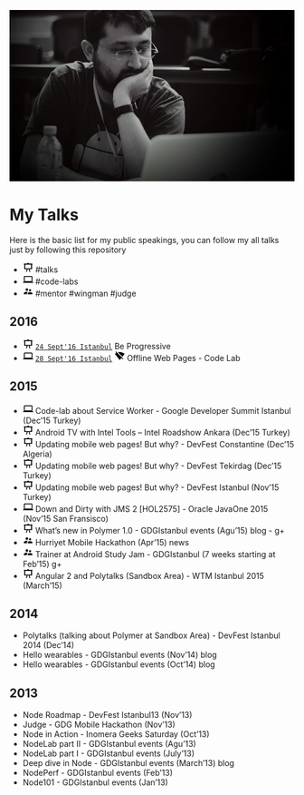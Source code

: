 ![](me.jpg?raw=true)

# My Talks

Here is the basic list for my public speakings, you can follow my all talks just by following this repository


* ![](icons/talk.png?raw=true) #talks
* ![](icons/lab.png?raw=true) #code-labs
* ![](icons/supervisor.png?raw=true) #mentor #wingman #judge

## 2016
* ![](icons/talk.png?raw=true) [`24 Sept'16 Istanbul`](http://www.meetup.com/GDGIstanbul/events/233372419/) Be Progressive
* ![](icons/lab.png?raw=true) [`28 Sept'16 Istanbul`](https://events.withgoogle.com/google-progressive-web-apps-summit-istanbul/) ![wifi_off](icons/wifi_off.png?raw=true "wifi_off") Offline Web Pages - Code Lab

## 2015
* ![](icons/lab.png?raw=true) Code-lab about Service Worker - Google Developer Summit Istanbul (Dec’15 Turkey)
* ![](icons/talk.png?raw=true) Android TV with Intel Tools – Intel Roadshow Ankara (Dec’15 Turkey)
* ![](icons/talk.png?raw=true) Updating mobile web pages! But why? - DevFest Constantine (Dec’15 Algeria)
* ![](icons/talk.png?raw=true) Updating mobile web pages! But why? - DevFest Tekirdag (Dec’15 Turkey)
* ![](icons/talk.png?raw=true) Updating mobile web pages! But why? - DevFest Istanbul (Nov’15 Turkey)
* ![](icons/lab.png?raw=true) Down and Dirty with JMS 2 [HOL2575] - Oracle JavaOne 2015 (Nov’15 San Fransisco) 
* ![](icons/talk.png?raw=true) What’s new in Polymer 1.0 -  GDGIstanbul events (Agu’15) blog - g+
* ![](icons/supervisor.png?raw=true)  Hurriyet Mobile Hackathon (Apr’15) news
* ![](icons/supervisor.png?raw=true) Trainer at Android Study Jam - GDGIstanbul (7 weeks starting at Feb’15) g+
* ![](icons/talk.png?raw=true) Angular 2 and Polytalks (Sandbox Area) - WTM Istanbul 2015 (March’15)

## 2014
* Polytalks (talking about Polymer at Sandbox Area) - DevFest Istanbul 2014 (Dec’14)
* Hello wearables - GDGIstanbul events (Nov’14) blog
* Hello wearables - GDGIstanbul events (Oct’14) blog

## 2013
* Node Roadmap - DevFest Istanbul13 (Nov’13)
* Judge - GDG Mobile Hackathon (Nov’13)
* Node in Action - Inomera Geeks Saturday (Oct’13)
* NodeLab part II - GDGIstanbul events (Agu’13)
* NodeLab part I - GDGIstanbul events (July’13)
* Deep dive in Node - GDGIstanbul events (March’13) blog
* NodePerf - GDGIstanbul events (Feb’13) 
* Node101 - GDGIstanbul events (Jan’13)
